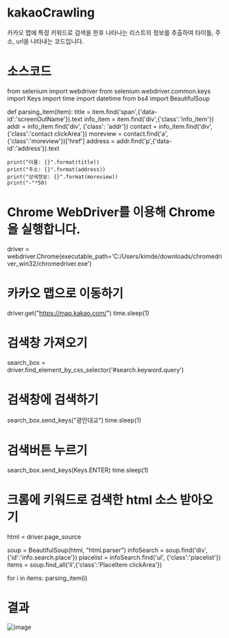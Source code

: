 # kakaoCrawling
카카오 맵에 특정 키워드로 검색을 한후 나타나는 리스트의 정보를 추출하여 타이틀, 주소, url을 나타내는 코드입니다.

# 소스코드
from selenium import webdriver
from selenium.webdriver.common.keys import Keys
import time
import datetime
from bs4 import BeautifulSoup

def parsing_item(item):
    title = item.find('span',{'data-id':'screenOutName'}).text
    info_item = item.find('div',{'class':'info_item'})
    addr = info_item.find('div', {'class': 'addr'})
    contact = info_item.find('div', {'class':'contact clickArea'})
    moreview = contact.find('a', {'class':'moreview'})['href']
    address = addr.find('p',{'data-id':'address'}).text

    print("이름: {}".format(title))
    print("주소: {}".format(address))
    print("상세정보: {}".format(moreview))
    print("-"*50)


# Chrome WebDriver를 이용해 Chrome을 실행합니다.
driver = webdriver.Chrome(executable_path='C:/Users/kimde/downloads/chromedriver_win32/chromedriver.exe')

# 카카오 맵으로 이동하기
driver.get("https://map.kakao.com/")
time.sleep(1)
# 검색창 가져오기
search_box = driver.find_element_by_css_selector('#search\.keyword\.query')
# 검색창에 검색하기
search_box.send_keys("광안대교")
time.sleep(1)
# 검색버튼 누르기
search_box.send_keys(Keys.ENTER)
time.sleep(1)
# 크롬에 키워드로 검색한 html 소스 받아오기
html = driver.page_source

soup = BeautifulSoup(html, "html.parser")
infoSearch = soup.find('div', {'id':'info.search.place'})
placelist = infoSearch.find('ul', {'class':'placelist'})
items = soup.find_all('li',{'class':'PlaceItem clickArea'})

for i in items:
    parsing_item(i)

# 결과
![image](https://user-images.githubusercontent.com/47379176/159160036-dc2069c4-8e71-48ba-816a-9f4d0eb33f59.png)
